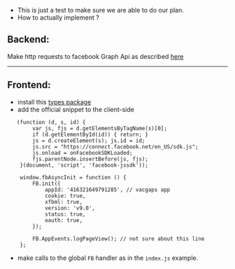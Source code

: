 - This is just a test to make sure we are able to do our plan.
- How to actually implement ?
## Backend:
Make http requests to facebook Graph Api as described [here](./backend/README.md)

---

## Frontend:
- install this [types package](https://www.npmjs.com/package/@types/facebook-js-sdk)
- add the official snippet to the client-side 
```
   (function (d, s, id) {
        var js, fjs = d.getElementsByTagName(s)[0];
        if (d.getElementById(id)) { return; }
        js = d.createElement(s); js.id = id;
        js.src = "https://connect.facebook.net/en_US/sdk.js";
        js.onload = onFacebookSDKLoaded;
        fjs.parentNode.insertBefore(js, fjs);
    }(document, 'script', 'facebook-jssdk'));

    window.fbAsyncInit = function () {
        FB.init({
            appId: '416321649791285', // vacgaps app
            cookie: true,
            xfbml: true,
            version: 'v9.0',
            status: true,
            oauth: true,
        });

        FB.AppEvents.logPageView(); // not sure about this line
    };
```
- make calls to the global `FB` handler as in the `index.js` example.
